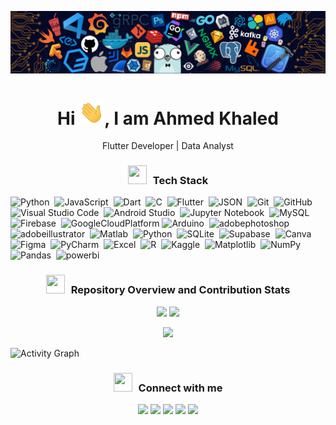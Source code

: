 <p align="center"><img src="https://raw.githubusercontent.com/KevinPatel04/KevinPatel04/master/header.png"></p>

<h1 align="center">Hi <img src="https://raw.githubusercontent.com/KevinPatel04/KevinPatel04/master/Hi.gif" width="40px">, I am Ahmed Khaled </h1>

<p align="center" width="60px"> Flutter Developer | Data Analyst </p>


<h3 align="center" > <img src="https://media.giphy.com/media/iY8CRBdQXODJSCERIr/giphy.gif" width="30" height="30" style="margin-right: 10px;">Tech Stack  </h3>

![Python](https://img.shields.io/badge/-Python-FFFFFF?style=flat&logo=python)&nbsp;
![JavaScript](https://img.shields.io/badge/-JavaScript-1b0072?style=flat&logo=javascript)&nbsp;
![Dart](https://img.shields.io/badge/-Dart-044d00?style=flat&logo=dart&logoColor=1075C2)&nbsp;
![C](https://img.shields.io/badge/-C-b70000?style=flat&logo=C&logoColor=A8B9CC)&nbsp;
![Flutter](https://img.shields.io/badge/-Flutter-4fc3f7?style=flat&logo=flutter&logoColor=02569B)&nbsp;
![JSON](https://img.shields.io/badge/-JSON-FFFFFF?style=flat&logo=json&logoColor=000000)&nbsp;
![Git](https://img.shields.io/badge/-Git-05122A?style=flat&logo=git)&nbsp;
![GitHub](https://img.shields.io/badge/-GitHub-323232?style=flat&logo=github)&nbsp;
![Visual Studio Code](https://img.shields.io/badge/-Visual%20Studio%20Code-05122A?style=flat&logo=visual-studio-code&logoColor=007ACC)&nbsp;
![Android Studio](https://img.shields.io/badge/-Android%20Studio-05122A?style=flat&logo=android-studio&logoColor=3DDC84)&nbsp;
![Jupyter Notebook](https://img.shields.io/badge/-Jupyter%20Notebook-FFFFFF?style=flat&logo=jupyter&logoColor=F37626)&nbsp;
![MySQL](https://img.shields.io/badge/-MySQL-dbbdff?style=flat&logo=mysql&logoColor=323232)&nbsp;
![Firebase](https://img.shields.io/badge/-Firebase-051e34?style=flat&logo=firebase&logoColor=FFCA28)&nbsp;
![GoogleCloudPlatform](https://img.shields.io/badge/-GoogleCloudPlatform-05122A?style=flat&logo=GoogleCloud&logoColor=FFCA28)
![Arduino](https://img.shields.io/badge/-Arduino-00b070?style=flat&logo=arduino&logoColor=FFFFFF)&nbsp;
![adobephotoshop](https://img.shields.io/badge/-AdobePhotoshop-000683?style=flat&logo=adobephotoshop&logoColor=FFFFFF)&nbsp;
![adobeillustrator](https://img.shields.io/badge/-AdobeIllustrator-ec9b00?style=flat&logo=adobeillustrator&logoColor=323232)&nbsp;
![Matlab](https://img.shields.io/badge/-Matlab-05122A?style=flat&logo=Metabase&logoColor=FFCA28)&nbsp;
![Python](https://img.shields.io/badge/-TkinterGUI-05122A?style=flat&logo=python&logoColor=FFCA28)&nbsp;
![SQLite](https://img.shields.io/badge/-SQLite-05122A?style=flat&logo=SQLite&logoColor=FFCA28)&nbsp;
![Supabase](https://img.shields.io/badge/-Supabase-007d18?style=flat&logo=Supabase&logoColor=FFFFFF)&nbsp;
![Canva](https://img.shields.io/badge/-Canva-87008c?style=flat&logo=Canva&logoColor=323232)&nbsp;
![Figma](https://img.shields.io/badge/-Figma-de4900?style=flat&logo=Figma&logoColor=FFCA28)&nbsp;
![PyCharm](https://img.shields.io/badge/-PyCharm-4c4c4c?style=flat&logo=PyCharm&logoColor=FFCA28)&nbsp;
![Excel](https://img.shields.io/badge/-Excel-05d000?style=flat&logo=Excel&logoColor=FFCA28)&nbsp;
![R](https://img.shields.io/badge/-R-575757?style=flat&logo=R&logoColor=0068de)&nbsp;
![Kaggle](https://img.shields.io/badge/-Kaggle-287eff?style=flat&logo=Kaggle&logoColor=323232)&nbsp;
![Matplotlib](https://img.shields.io/badge/-Matplotlib-4d94b5?style=flat&logo=Matplotlib&logoColor=FFCA28)&nbsp;
![NumPy](https://img.shields.io/badge/-NumPy-05122A?style=flat&logo=NumPy&logoColor=FFCA28)&nbsp;
![Pandas](https://img.shields.io/badge/-Pandas-05122A?style=flat&logo=Pandas&logoColor=FFCA28)&nbsp;
![powerbi](https://img.shields.io/badge/-powerbi-FFCA28?style=flat&logo=powerbi&logoColor=05122A)&nbsp;


<h3 align="center" > <img src="https://media.giphy.com/media/cj87CxfRtrUifF3Ryk/giphy.gif" width="30" height="30" style="margin-right: 10px;">Repository Overview and Contribution Stats </h3>

<p align="center"><img src="https://github-readme-stats-sigma-five.vercel.app/api/top-langs/?username=Ahmed-Khaled-ibrahem&layout=compact&hide=TSQL&theme=codeSTACKr">
<img src="https://github-readme-stats.vercel.app/api?username=Ahmed-Khaled-ibrahem&count_private=true&show_icons=true&&theme=codeSTACKr&include_all_commits=true" width="400"></p>

<p align="center" ><img src="https://github-readme-streak-stats.herokuapp.com?user=Ahmed-Khaled-ibrahem&theme=codeSTACKr"></p>

<img alt="Activity Graph" src="https://github-readme-activity-graph.cyclic.app/graph/?username=Ahmed-Khaled-ibrahem&bg_color=0d1117&color=F8D866&line=fe652f&point=FFFFFF" />

<h3 align="center" > <img src="https://raw.githubusercontent.com/ShahriarShafin/ShahriarShafin/main/Assets/handshake.gif" width="30" height="30" style="margin-right: 10px;">Connect with me  </h3>


<p align="center">
<a href="https://sites.google.com/view/ahmed-khaled-ibrahem"><img src="https://img.shields.io/badge/-Data Portfolio-E4405F?style=for-the-badge&logo=powerBi&logoColor=white"/></a>
<a href="https://www.linkedin.com/in/ahmed-khaled-ibrahem"><img src="https://img.shields.io/badge/-LinkedIn-0077B5?style=for-the-badge&logo=Linkedin&logoColor=white"/></a>
<a href="mailto:ahmedkhaledibrahem@gmail.com"><img src="https://img.shields.io/badge/-Gmail-D14836?style=for-the-badge&logo=Gmail&logoColor=white"/></a>
<a href="https://t.me/ahmedkhaledibrahem"><img src="https://img.shields.io/badge/-Telegram-0088cc?style=for-the-badge&logo=telegram&logoColor=white"/></a>
<a href="https://www.facebook.com/eng.a7medk/"><img src="https://img.shields.io/badge/-Facebook-3b5998?style=for-the-badge&logo=facebook&logoColor=white"/></a>
</p>
